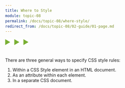 ```yaml
---
title: Where to Style
module: topic-08
permalink: /docs/topic-08/where-style/
redirect_from: /docs/topic-08/02-guide/01-page.md
---
```


<img src="./../../../img/arrow-divider.svg" style="width: 75px; border: none; margin: 0px 0 20px 0" />

There are three general ways to specify CSS style rules:

1. Within a CSS Style element in an HTML document.
2. As an attribute within each element.
3. In a separate CSS document.

